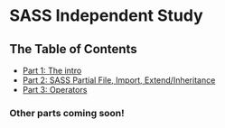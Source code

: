# SASS Independent Study

## The Table of Contents

+ [Part 1: The intro](list/part-01-the-intro.md)
+ [Part 2: SASS Partial File, Import, Extend/Inheritance](list/part-02-sass-imei.md)
+ [Part 3: Operators](list/part-03-sass-operator.md)
### Other parts coming soon!